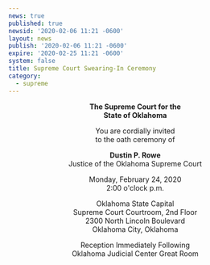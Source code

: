 ```yaml
---
news: true
published: true
newsid: '2020-02-06 11:21 -0600'
layout: news
publish: '2020-02-06 11:21 -0600'
expire: '2020-02-25 11:21 -0600'
system: false
title: Supreme Court Swearing-In Ceremony
category:
  - supreme
---
```

<div style="text-align: center;"> 
   <p><strong>The Supreme Court for the</strong><br>
      <strong>State of Oklahoma</strong></p>
   <p>You are cordially invited<br> to the oath ceremony of</p>
   <p><strong>Dustin P. Rowe</strong><br>
      Justice of the Oklahoma Supreme Court</p>

   <p>Monday, February 24, 2020 <br> 2:00 o'clock p.m.</p>
   <p>Oklahoma State Capital <br>
Supreme Court Courtroom, 2nd Floor <br>
2300 North Lincoln Boulevard <br>
Oklahoma City, Oklahoma
</p>
   <p>Reception Immediately Following<br>
      Oklahoma Judicial Center Great Room</p>
</div>
